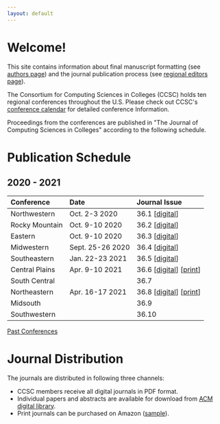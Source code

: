 ```yaml
---
layout: default
---
```

# Welcome!
This site contains information about final manuscript formatting (see [authors page](https://lubaochuan.github.io/ccsc-editor/authors.html))
and the journal publication process (see [regional editors page](https://lubaochuan.github.io/ccsc-editor/editors.html)).

The Consortium for Computing Sciences in Colleges (CCSC) holds ten regional
conferences throughout the U.S. Please check out CCSC's
[conference calendar](http://www.ccsc.org/regions/calendar/)
for detailed conference Information.

Proceedings from the conferences are published in "The Journal of Computing
Sciences in Colleges" according to the following schedule.

# Publication Schedule
## 2020 - 2021

| Conference | Date | Journal Issue |
|:-------------|:------------------|:------|
| Northwestern | Oct. 2-3 2020| 36.1 [[digital](http://www.ccsc.org/publications/journals/NW2020.pdf)] |
| Rocky Mountain | Oct. 9-10 2020 | 36.2 [[digital](http://www.ccsc.org/publications/journals/RM2020.pdf)] |
| Eastern | Oct. 9-10 2020 | 36.3 [[digital](http://www.ccsc.org/publications/journals/EA2020.pdf)]|
| Midwestern | Sept. 25-26 2020 | 36.4 [[digital](http://www.ccsc.org/publications/journals/MW2020.pdf)]|
| Southeastern | Jan. 22-23 2021 | 36.5 [[digital](http://www.ccsc.org/publications/journals/SE2020.pdf)] |
| Central Plains | Apr. 9-10 2021 | 36.6 [[digital](http://www.ccsc.org/publications/journals/CP2021.pdf)] [[print](https://www.amazon.com/dp/B0948LNWYR)]|
| South Central |  | 36.7 |
| Northeastern | Apr. 16-17 2021 | 36.8 [[digital](http://www.ccsc.org/publications/journals/NE2021.pdf)] [[print](https://www.amazon.com/dp/B094GY7FQ5)]|
| Midsouth |  | 36.9 |
| Southwestern |  | 36.10 |

[Past Conferences](https://lubaochuan.github.io/ccsc-editor/past_conferences.html)

# Journal Distribution

The journals are distributed in following three channels:
- CCSC members receive all digital journals in PDF format.
- Individual papers and abstracts are available for download from
[ACM digital library](https://dl.acm.org/citation.cfm?id=J420&picked=prox).
- Print journals can be purchased on Amazon ([sample](https://www.amazon.com/dp/1727534379)).
